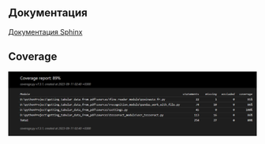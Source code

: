 

## Документация
[Документация Sphinx](docs/build/index.html)

## Coverage
!["Покрытие unit-тестами"](test/temp_test/coverage_report.png)